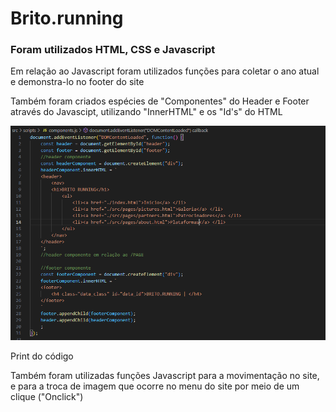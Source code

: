 <h1>Brito.running</h1>
<h3>Foram utilizados HTML, CSS e Javascript</h3>
<p>Em relação ao Javascript foram utilizados funções para coletar o ano atual e demonstra-lo no footer do site</p> 
<p>Também foram criados espécies de "Componentes" do Header e Footer através do Javascipt, utilizando "InnerHTML" e os "Id's" do HTML </p> 
<img src="./readme/images/componente.PNG"/>
<p sttle="font-size: 8px, margin-top: 0px">Print do código</p>
<p>Também foram utilizadas funções Javascript para a movimentação no site, e para a troca de imagem que ocorre no menu do site por meio de um clique ("Onclick")</p>

